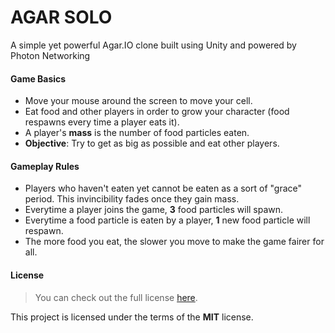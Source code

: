 AGAR SOLO
=============


A simple yet powerful Agar.IO clone built using Unity and powered by Photon Networking



#### Game Basics
- Move your mouse around the screen to move your cell.
- Eat food and other players in order to grow your character (food respawns every time a player eats it).
- A player's **mass** is the number of food particles eaten.
- **Objective**: Try to get as big as possible and eat other players.

#### Gameplay Rules
- Players who haven't eaten yet cannot be eaten as a sort of "grace" period. This invincibility fades once they gain mass.
- Everytime a player joins the game, **3** food particles will spawn.
- Everytime a food particle is eaten by a player, **1** new food particle will respawn.
- The more food you eat, the slower you move to make the game fairer for all.


#### License
>You can check out the full license [here](https://github.com/TheColours/AGAR-SOLO/blob/main/LICENSE).

This project is licensed under the terms of the **MIT** license.
